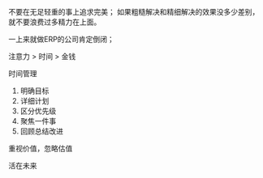不要在无足轻重的事上追求完美；
如果粗糙解决和精细解决的效果没多少差别，就不要浪费过多精力在上面。

一上来就做ERP的公司肯定倒闭；


注意力 > 时间 > 金钱

时间管理

1. 明确目标
2. 详细计划
3. 区分优先级
4. 聚焦一件事
5. 回顾总结改进

重视价值，忽略估值

活在未来
